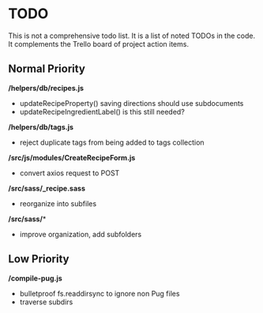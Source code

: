# TODO

This is not a comprehensive todo list. It is a list of noted TODOs in the code. It complements the Trello board of project action items.

## Normal Priority

**/helpers/db/recipes.js**

- updateRecipeProperty() saving directions should use subdocuments
- updateRecipeIngredientLabel() is this still needed?

**/helpers/db/tags.js**

- reject duplicate tags from being added to tags collection

**/src/js/modules/CreateRecipeForm.js**

- convert axios request to POST

**/src/sass/_recipe.sass**

- reorganize into subfiles

**/src/sass/***

- improve organization, add subfolders

## Low Priority

**/compile-pug.js**

- bulletproof fs.readdirsync to ignore non Pug files
- traverse subdirs
